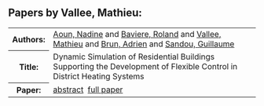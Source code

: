 <h2>Papers by Vallee, Mathieu:</h2>
<!-- Begin papers -->
<table>
<tr><th>Authors:</th><td>
<a href="../authors/author_005.html">Aoun, Nadine</a> and 
<a href="../authors/author_015.html">Baviere, Roland</a> and 
<a href="../authors/author_244.html">Vallee, Mathieu</a> and 
<a href="../authors/author_032.html">Brun, Adrien</a> and 
<a href="../authors/author_207.html">Sandou, Guillaume</a>
</td></tr>
<tr><th>Title:  </th><td>Dynamic Simulation of Residential Buildings Supporting the Development of Flexible Control in District Heating Systems</td></tr>
<tr><th>Paper:  </th><td><a href="../abstracts/Modelica2019abstract2A1.pdf">abstract</a>&nbsp;&nbsp;<a href="../papers/Modelica2019paper2A1.pdf">full paper</a></td></tr>
</table>
<br>
<!-- End papers -->